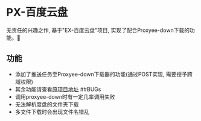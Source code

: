 # PX-百度云盘
无责任的兴趣之作, 基于"EX-百度云盘"项目, 实现了配合Proxyee-down下载的功能。:star2:
## 功能
- 添加了推送任务至Proxyee-down下载器的功能(通过POST实现, 需要授予跨域权限)
- 其余功能请查看[原项目地址](https://github.com/gxvv/ex-baiduyunpan/)
##BUGs
- 调用proxyee-down时有一定几率调用失败
- 无法解析度盘的文件夹下载
- 多文件下载时会出现文件名错乱
